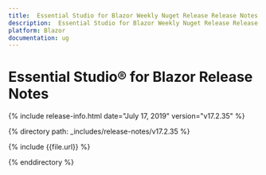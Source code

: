 ```yaml
---
title:  Essential Studio for Blazor Weekly Nuget Release Release Notes  
description:  Essential Studio for Blazor Weekly Nuget Release Release Notes  
platform: Blazor
documentation: ug
---
```


#  Essential Studio&reg; for Blazor  Release Notes  

{% include release-info.html date="July 17, 2019"  version="v17.2.35" %} 

{% directory path: _includes/release-notes/v17.2.35 %}

{% include {{file.url}} %}

{% enddirectory %}

